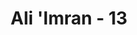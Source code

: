 ---
title: "Ali 'Imran - 13"
no: 13
arabic_no: ١٣
ayah: قَدْ كَانَ لَكُمْ اٰيَةٌ فِيْ فِئَتَيْنِ الْتَقَتَا ۗفِئَةٌ تُقَاتِلُ فِيْ سَبِيْلِ اللّٰهِ وَاُخْرٰى كَافِرَةٌ يَّرَوْنَهُمْ مِّثْلَيْهِمْ رَأْيَ الْعَيْنِ ۗوَاللّٰهُ يُؤَيِّدُ بِنَصْرِهٖ مَنْ يَّشَاۤءُ ۗ اِنَّ فِيْ ذٰلِكَ لَعِبْرَةً لِّاُولِى الْاَبْصَارِ
translation: "Sungguh, telah ada tanda bagi kamu pada dua golongan yang berhadap-hadapan. Satu golongan berperang di jalan Allah dan yang lain (golongan) kafir yang melihat dengan mata kepala, bahwa mereka (golongan Muslim) dua kali lipat mereka. Allah menguatkan dengan pertolongan-Nya bagi siapa yang Dia kehendaki. Sungguh, pada yang demikian itu terdapat pelajaran bagi orang-orang yang mempunyai penglihatan (mata hati)."
tafsir: "Selanjutnya Allah memperingatkan agar mereka jangan merasa kuat dengan jumlah harta dan tenaga yang mereka miliki. Karena seharusnya mereka mengambil pelajaran dari peristiwa Perang Badar.\n\nJumlah dana dan tenaga yang besar dan banyaknya sekutu yang membantu, tidak akan menjamin kemenangan dalam peperangan. Sejarah peperangan di dunia ini membuktikan kekeliruan anggapan demikian. Apa yang terjadi pada Perang Badar, di mana dua pasukan saling berhadapan, pasukan dari kaum Muslimin yang berjumlah kecil yang berjuang di jalan Allah, ditakdirkan mendapat kemenangan atas pasukan kaum musyrikin yang jauh lebih besar jumlahnya. Mereka yang memiliki akal pikiran yang sehat dan mempergunakannya untuk merenungkan segala perkara yang terjadi, serta mengambil faedah daripadanya, tentulah akan banyak memperoleh pelajaran dari peristiwa Perang Badar. Ternyata ada suatu kekuatan lain di atas segala kekuatan yang tampak. Kekuatan itulah yang sering memperkuat pasukan yang lemah hingga dia dapat mengalahkan pasukan yang kuat lagi besar dengan izin Allah.\n\nBerperang di jalan Allah adalah kunci kemenangan. Bila perjuangan dan peperangan tujuannya untuk membela kebenaran, melindungi agama dan pemeluknya, maka jiwa pejuang-pejuangnya akan mendapat ketenangan dalam menghadapi medan pertempuran dan dapat berkonsentrasi dengan sepenuh kekuatan yang dimilikinya. Karena mereka meyakini bahwa di belakang mereka ada kekuatan yang mendorong dan ada pertolongan dari Allah. Allah menegaskan bahwa pertolongan itu akan diberikan kepada hamba-hamba-Nya yang berjihad di jalan-Nya, asal saja mereka itu tetap tabah dan sabar serta selalu ingat kepada Allah, dan patuh kepada pimpinan.\n\nPada Perang Badar kedua yang terjadi tanggal 17 Ramadan tahun 2 Hijriah itu, kaum Muslimin berusaha mematuhi ketentuan-kekntuan Tuhan dan ketentuan Rasul-Nya dengan segala kemampuan yang ada, serta dengan tekad yang bulat. Mereka berperang dengan penuh keberanian, dan dengan pertolongan Allah mereka menang dalam peperangan itu.\n\nWahai orang-orang yang beriman! Jika kamu menolong (agama) Allah, niscaya Dia akan menolongmu dan meneguhkan kedudukanmu. (Muhammad/47: 7).\n\nMenurut para ahli sejarah, tentara kaum Muslimin dalam Perang Badar berjumlah 313 orang. Terdiri dari 77 orang Muhajirin dan 236 orang Ansar. Yang memegang bendera dalam pasukan Muhajirin adalah Ali bin Abi thalib, sedang bendera pasukan Ansar dipegang oleh Sa'ad bin 'Ubadah. Dalam pasukan Muslimin itu terdapat 90 ekor unta dan 2 ekor kuda perang, masing-masing dikendarai oleh Miqdad bin al-Aswad dan Martsad bin Abi Martsad. Jumlah yang terbunuh dari pihak kaum Muslimin 14 orang laki-laki, terdiri dari 6 orang Muhajirin dan 8 orang Ansar. Jumlah tentara kaum musyrikin 950 orang, dipimpin oleh 'Utbah bin Rabi'ah, dan di antara mereka terdapat Abu Sufyan dan Abu Jahal. Dalam pasukan mereka terdapat seratus ekor kuda, 700 ekor unta, dan sejumlah senjata yang tidak terbilang banyaknya.\n\nDalam Perang Badar jumlah pasukan kaum Muslimin hanya 313 orang saja. Tetapi dalam penglihatan kaum musyrikin ketika perang telah berkecamuk jumlah tersebut menjadi berlipat ganda, sehingga hal itu menimbulkan rasa takut dalam hati mereka. Akhirnya mereka lari dari medan pertempuran. Demikian Allah menurunkan pertolongan kepada kaum Muslimin.\n\nSebelum perang berkecamuk, pasukan kaum Muslimin di mata orang musyrik kelihatan sangat kecil, karena itu mereka berani menghadapi dan menyerbu musuh, seperti yang terjadi dalam Perang Badar.\n\nDan ketika Allah memperlihatkan mereka kepadamu ketika kamu berjumpa, mereka berjumlah sedikit menurut penglihatan matamu dan kamu diperlihatkan-Nya berjumlah sedikit menurut penglihatan mereka, itu karena Allah berkehendak melaksanakan suatu urusan yang harus dilaksanakan. Hanya kepada Allah segala urusan dikembalikan. (al-Anfal/8: 44)\n\nDengan pertolongan inilah Allah memperkuat orang-orang yang dikehendaki-Nya, dan sesungguhnya pada pertolongan yang demikian itu ada pelajaran bagi orang yang mempunyai akal dan pikiran."
---